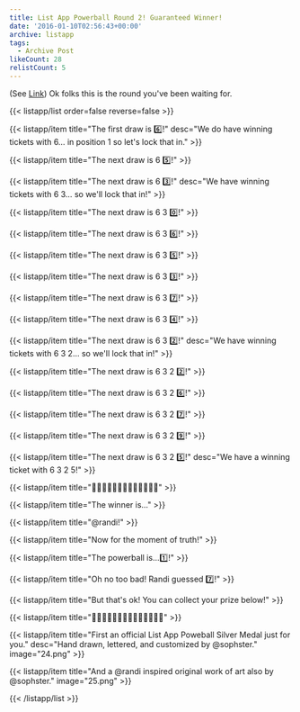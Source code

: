 ```yaml
---
title: List App Powerball Round 2! Guaranteed Winner!
date: '2016-01-10T02:56:43+00:00'
archive: listapp
tags: 
  - Archive Post
likeCount: 28
relistCount: 5
---
```


(See [Link](https://li.st/l/2GZ8WdVCQ4F2UeLOlskBjz)) Ok folks this is the round you've been waiting for.

<!--more-->

{{< listapp/list order=false reverse=false >}}

   {{< listapp/item title="The first draw is 6️⃣!"
      desc="We do have winning tickets with 6… in position 1 so let's lock that in." >}}

   {{< listapp/item title="The next draw is 6 5️⃣!" >}}

   {{< listapp/item title="The next draw is 6 3️⃣!"
      desc="We have winning tickets with 6 3… so we'll lock that in!" >}}

   {{< listapp/item title="The next draw is 6 3 0️⃣!" >}}

   {{< listapp/item title="The next draw is 6 3 6️⃣!" >}}

   {{< listapp/item title="The next draw is 6 3 5️⃣!" >}}

   {{< listapp/item title="The next draw is 6 3 3️⃣!" >}}

   {{< listapp/item title="The next draw is 6 3 7️⃣!" >}}

   {{< listapp/item title="The next draw is 6 3 4️⃣!" >}}

   {{< listapp/item title="The next draw is 6 3 2️⃣!"
      desc="We have winning tickets with 6 3 2… so we'll lock that in!" >}}

   {{< listapp/item title="The next draw is 6 3 2 2️⃣!" >}}

   {{< listapp/item title="The next draw is 6 3 2 6️⃣!" >}}

   {{< listapp/item title="The next draw is 6 3 2 7️⃣!" >}}

   {{< listapp/item title="The next draw is 6 3 2 9️⃣!" >}}

   {{< listapp/item title="The next draw is 6 3 2 5️⃣!"
      desc="We have a winning ticket with 6 3 2 5!" >}}

   {{< listapp/item title="🎉🎈🎉🎈🎉🎈🎉🎈🎉🎈🎉🎈🎉" >}}

   {{< listapp/item title="The winner is..." >}}

   {{< listapp/item title="@randi!" >}}

   {{< listapp/item title="Now for the moment of truth!" >}}

   {{< listapp/item title="The powerball is...1️⃣!" >}}

   {{< listapp/item title="Oh no too bad! Randi guessed 7️⃣!" >}}

   {{< listapp/item title="But that's ok! You can collect your prize below!" >}}

   {{< listapp/item title="🎁🎁🎁🎁🎁🎁🎁🎁🎁🎁🎁🎁🎁🎁" >}}

   {{< listapp/item title="First an official List App Poweball Silver Medal just for you."
      desc="Hand drawn, lettered, and customized by @sophster."
      image="24.png" >}}

   {{< listapp/item title="And a @randi inspired original work of art also by @sophster."
      image="25.png" >}}

{{< /listapp/list >}}
